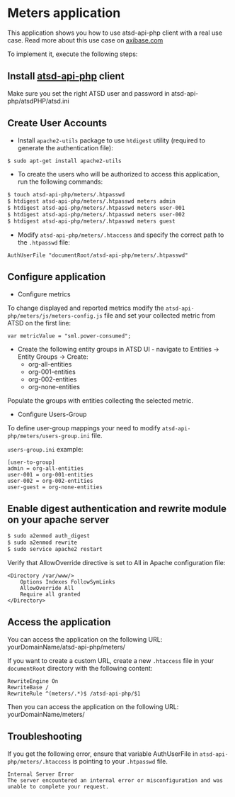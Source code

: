 # Meters application

This application shows you how to use atsd-api-php client with a real use case.
Read more about this use case on [axibase.com](http://axibase.com/products/axibase-time-series-database/visualization/embedded-widgets/external-application/)

To implement it, execute the following steps:

## Install [atsd-api-php](https://github.com/axibase/atsd-api-php#installing-the-atsd-client) client

Make sure you set the right ATSD user and password in atsd-api-php/atsdPHP/atsd.ini

## Create User Accounts

- Install ```apache2-utils``` package to use ```htdigest``` utility (required to generate the authentication file):
```bash
$ sudo apt-get install apache2-utils
```

- To create the users who will be authorized to access this application, run the following commands:

```bash
$ touch atsd-api-php/meters/.htpasswd
$ htdigest atsd-api-php/meters/.htpasswd meters admin
$ htdigest atsd-api-php/meters/.htpasswd meters user-001
$ htdigest atsd-api-php/meters/.htpasswd meters user-002
$ htdigest atsd-api-php/meters/.htpasswd meters guest
```

- Modify ```atsd-api-php/meters/.htaccess``` and specify the correct path to the ```.htpasswd``` file:
```
AuthUserFile "documentRoot/atsd-api-php/meters/.htpasswd"
```

## Configure application

- Configure metrics

To change displayed and reported metrics modify the ```atsd-api-php/meters/js/meters-config.js``` file and set your collected metric from ATSD on the first line:
```
var metricValue = "sml.power-consumed";
```

- Create the following entity groups in ATSD UI - navigate to Entities -> Entity Groups -> Create:
    - org-all-entities
    - org-001-entities
    - org-002-entities
    - org-none-entities

Populate the groups with entities collecting the selected metric.

- Configure Users-Group

To define user-group mappings your need to modify ```atsd-api-php/meters/users-group.ini``` file. 

```users-group.ini``` example:
```shell
[user-to-group]
admin = org-all-entities
user-001 = org-001-entities
user-002 = org-002-entities
user-guest = org-none-entities
```


## Enable digest authentication and rewrite module on your apache server
```bash
$ sudo a2enmod auth_digest
$ sudo a2enmod rewrite
$ sudo service apache2 restart
```

Verify that AllowOverride directive is set to All in Apache configuration file:
```
<Directory /var/www/>
    Options Indexes FollowSymLinks
    AllowOverride All
    Require all granted
</Directory>
```


## Access the application
You can access the application on the following URL:
yourDomainName/atsd-api-php/meters/

If you want to create a custom URL, create a new ```.htaccess``` file in your ```documentRoot``` directory with the following content:
```
RewriteEngine On
RewriteBase /
RewriteRule ^(meters/.*)$ /atsd-api-php/$1 
```

Then you can access the application on the following URL:
yourDomainName/meters/

## Troubleshooting

If you get the following error, ensure that variable AuthUserFile in ```atsd-api-php/meters/.htaccess``` is pointing to your ```.htpasswd``` file.
```
Internal Server Error
The server encountered an internal error or misconfiguration and was unable to complete your request.
```

